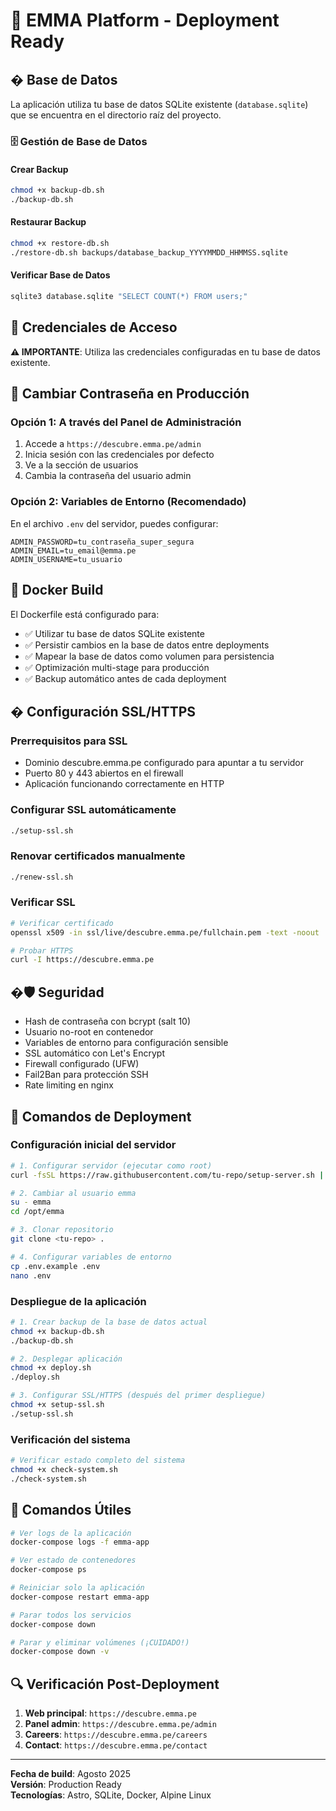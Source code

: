 # 🚀 EMMA Platform - Deployment Ready

## � Base de Datos

La aplicación utiliza tu base de datos SQLite existente (`database.sqlite`) que se encuentra en el directorio raíz del proyecto.

### 🗄️ Gestión de Base de Datos

#### Crear Backup
```bash
chmod +x backup-db.sh
./backup-db.sh
```

#### Restaurar Backup
```bash
chmod +x restore-db.sh
./restore-db.sh backups/database_backup_YYYYMMDD_HHMMSS.sqlite
```

#### Verificar Base de Datos
```bash
sqlite3 database.sqlite "SELECT COUNT(*) FROM users;"
```

## 🔐 Credenciales de Acceso

**⚠️ IMPORTANTE**: Utiliza las credenciales configuradas en tu base de datos existente.

## 🔧 Cambiar Contraseña en Producción

### Opción 1: A través del Panel de Administración
1. Accede a `https://descubre.emma.pe/admin` 
2. Inicia sesión con las credenciales por defecto
3. Ve a la sección de usuarios
4. Cambia la contraseña del usuario admin

### Opción 2: Variables de Entorno (Recomendado)
En el archivo `.env` del servidor, puedes configurar:

```env
ADMIN_PASSWORD=tu_contraseña_super_segura
ADMIN_EMAIL=tu_email@emma.pe
ADMIN_USERNAME=tu_usuario
```

## 🐳 Docker Build

El Dockerfile está configurado para:
- ✅ Utilizar tu base de datos SQLite existente
- ✅ Persistir cambios en la base de datos entre deployments  
- ✅ Mapear la base de datos como volumen para persistencia
- ✅ Optimización multi-stage para producción
- ✅ Backup automático antes de cada deployment

## � Configuración SSL/HTTPS

### Prerrequisitos para SSL
- Dominio descubre.emma.pe configurado para apuntar a tu servidor
- Puerto 80 y 443 abiertos en el firewall
- Aplicación funcionando correctamente en HTTP

### Configurar SSL automáticamente
```bash
./setup-ssl.sh
```

### Renovar certificados manualmente
```bash
./renew-ssl.sh
```

### Verificar SSL
```bash
# Verificar certificado
openssl x509 -in ssl/live/descubre.emma.pe/fullchain.pem -text -noout

# Probar HTTPS
curl -I https://descubre.emma.pe
```

## �🛡️ Seguridad

- Hash de contraseña con bcrypt (salt 10)
- Usuario no-root en contenedor
- Variables de entorno para configuración sensible
- SSL automático con Let's Encrypt
- Firewall configurado (UFW)
- Fail2Ban para protección SSH
- Rate limiting en nginx

## 📝 Comandos de Deployment

### Configuración inicial del servidor
```bash
# 1. Configurar servidor (ejecutar como root)
curl -fsSL https://raw.githubusercontent.com/tu-repo/setup-server.sh | bash

# 2. Cambiar al usuario emma
su - emma
cd /opt/emma

# 3. Clonar repositorio
git clone <tu-repo> .

# 4. Configurar variables de entorno
cp .env.example .env
nano .env
```

### Despliegue de la aplicación
```bash
# 1. Crear backup de la base de datos actual
chmod +x backup-db.sh
./backup-db.sh

# 2. Desplegar aplicación
chmod +x deploy.sh
./deploy.sh

# 3. Configurar SSL/HTTPS (después del primer despliegue)
chmod +x setup-ssl.sh
./setup-ssl.sh
```

### Verificación del sistema
```bash
# Verificar estado completo del sistema
chmod +x check-system.sh
./check-system.sh
```

## 🔄 Comandos Útiles

```bash
# Ver logs de la aplicación
docker-compose logs -f emma-app

# Ver estado de contenedores
docker-compose ps

# Reiniciar solo la aplicación
docker-compose restart emma-app

# Parar todos los servicios
docker-compose down

# Parar y eliminar volúmenes (¡CUIDADO!)
docker-compose down -v
```

## 🔍 Verificación Post-Deployment

1. **Web principal**: `https://descubre.emma.pe`
2. **Panel admin**: `https://descubre.emma.pe/admin`
3. **Careers**: `https://descubre.emma.pe/careers`
4. **Contact**: `https://descubre.emma.pe/contact`

---

**Fecha de build**: Agosto 2025  
**Versión**: Production Ready  
**Tecnologías**: Astro, SQLite, Docker, Alpine Linux
